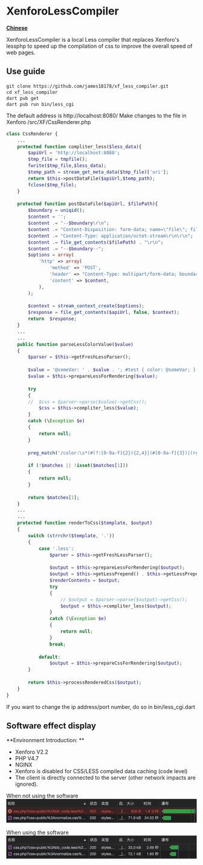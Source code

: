 # XenforoLessCompiler

**[Chinese](README.md)**

XenforoLessCompiler is a local Less compiler that replaces Xenforo's lessphp to speed up the compilation of css to improve the overall speed of web pages.

## Use guide

```shell
git clone https://github.com/james18178/xf_less_compiler.git
cd xf_less_compiler
dart pub get
dart pub run bin/less_cgi
```
The default address is http://localhost:8080/
Make changes to the file in Xenforo /src/XF/CssRenderer.php

```php
class CssRenderer {
    ...
    protected function compliter_less($less_data){
        $apiUrl = 'http://localhost:8080';
        $tmp_file = tmpfile();
        fwrite($tmp_file,$less_data);
        $temp_path = stream_get_meta_data($tmp_file)['uri'];
        return $this->postDataFile($apiUrl,$temp_path);
        fclose($tmp_file);
    }
    
    protected function postDataFile($apiUrl, $filePath){
        $boundary = uniqid();
        $content = '';
        $content .= "--$boundary\r\n";
        $content .= "Content-Disposition: form-data; name=\"file\"; filename=\"" . basename($filePath) . "\"\r\n";
        $content .= "Content-Type: application/octet-stream\r\n\r\n";
        $content .= file_get_contents($filePath) . "\r\n";
        $content .= "--$boundary--";
        $options = array(
            'http' => array(
                'method' => 'POST',
                'header' => "Content-Type: multipart/form-data; boundary=$boundary\r\n",
                'content' => $content,
            ),
        );
        
        $context = stream_context_create($options);
        $response = file_get_contents($apiUrl, false, $context);
        return  $response;
    }
    ...
    ...
    public function parseLessColorValue($value)
	{
		$parser = $this->getFreshLessParser();

		$value = '@someVar: ' . $value . '; #test { color: @someVar; }';
		$value = $this->prepareLessForRendering($value);

		try
		{
        //  $css = $parser->parse($value)->getCss();
            $css = $this->compliter_less($value);
		}
		catch (\Exception $e)
		{
			return null;
		}

		preg_match('/color:\s*(#(?:[0-9a-f]{2}){2,4}|(#[0-9a-f]{3})|(rgb|hsl)a?\((-?\d+%?[,\s]+){2,3}\s*[\d\.]+%?\))/i', $css, $matches);

		if (!$matches || !isset($matches[1]))
		{
			return null;
		}

		return $matches[1];
	}
    ...
    ...
    protected function renderToCss($template, $output)
	{
		switch (strrchr($template, '.'))
		{
			case '.less':
				$parser = $this->getFreshLessParser();

				$output = $this->prepareLessForRendering($output);
				$output = $this->getLessPrepend() . $this->getLessPrependForPrefix($template) . $output;
				$renderContents = $output;
				try
				{
				 	// $output = $parser->parse($output)->getCss();
                    $output = $this->compliter_less($output);
                }
                catch (\Exception $e)
                {
                    return null;
                }
				break;

			default:
				$output = $this->prepareCssForRendering($output);
		}

		return $this->processRenderedCss($output);
	}
}
```

If you want to change the ip address/port number, do so in bin/less_cgi.dart

## Software effect display

**Environment Introduction: **
- Xenforo V2.2
- PHP V4.7
- NGINX
- Xenforo is disabled for CSS/LESS compiled data caching (code level)
- The client is directly connected to the server (other network impacts are ignored).



When not using the software
![Effect-1](img/1.png)

When using the software
![Effect-2](img/2.png)
